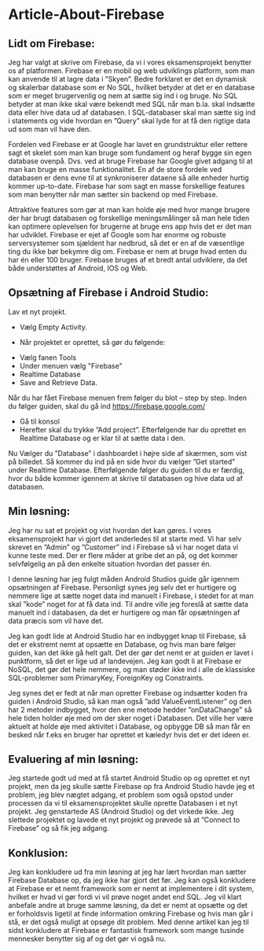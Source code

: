 # Article-About-Firebase

## Lidt om Firebase:
Jeg har valgt at skrive om Firebase, da vi i vores eksamensprojekt benytter os af platformen. Firebase er en mobil og web udviklings platform, som man kan anvende til at lagre data i ”Skyen”. Bedre forklaret er det en dynamisk og skalerbar database som er No SQL, hvilket betyder at det er en database som er meget brugervenlig og nem at sætte sig ind i og bruge. No SQL betyder at man ikke skal være bekendt med SQL når man b.la. skal indsætte data eller hive data ud af databasen. I SQL-databaser skal man sætte sig ind i statements og vide hvordan en ”Query” skal lyde for at få den rigtige data ud som man vil have den.

Fordelen ved Firebase er at Google har lavet en grundstruktur eller rettere sagt et skelet som man kan bruge som fundament og heraf bygge sin egen database ovenpå. Dvs. ved at bruge Firebase har Google givet adgang til at man kan bruge en masse funktionalitet. En af de store fordele ved databasen er dens evne til at synkroniserer dataene så alle enheder hurtig kommer up-to-date. Firebase har som sagt en masse forskellige features som man benytter når man sætter sin backend op med Firebase. 

Attraktive features som gør at man kan holde øje med hvor mange brugere der har brugt databasen og forskellige meningsmålinger så man hele tiden kan optimere oplevelsen for brugerne at bruge ens app hvis det er det man har udviklet. 
Firebase er ejet af Google som har enorme og robuste serversystemer som sjældent har nedbrud, så det er en af de væsentlige ting du ikke bør bekymre dig om. Firebase er nem at bruge hvad enten du har én eller 100 bruger. Firebase bruges af et bredt antal udviklere, da det både understøttes af Android, IOS og Web. 

## Opsætning af Firebase i Android Studio:
 
Lav et nyt projekt.
 - Vælg Empty Activity. 
 
* Når projektet er oprettet, så gør du følgende: 

- Vælg fanen Tools
- Under menuen vælg "Firebase"
- Realtime Database 
- Save and Retrieve Data. 


Når du har fået Firebase menuen frem følger du blot – step by step. 
Inden du følger guiden, skal du gå ind https://firebase.google.com/ 

- Gå til konsol
- Herefter skal du trykke ”Add project”. 
Efterfølgende har du oprettet en Realtime Database og er klar til at sætte data i den. 

Nu Vælger du ”Database” i dashboardet i højre side af skærmen, som vist på billedet. Så kommer du ind på en side hvor du vælger ”Get started” under Realtime Database. 
Efterfølgende følger du guiden til du er færdig, hvor du både kommer igennem at skrive til databasen og hive data ud af databasen.


## Min løsning:
Jeg har nu sat et projekt og vist hvordan det kan gøres. I vores eksamensprojekt har vi gjort det anderledes til at starte med. Vi har selv skrevet en ”Admin” og ”Customer” ind i Firebase så vi har noget data vi kunne teste med. Der er flere måder at gribe det an på, og det kommer selvfølgelig an på den enkelte situation hvordan det passer én. 

I denne løsning har jeg fulgt måden Android Studios guide går igennem opsætningen af Firebase. Personligt synes jeg selv det er hurtigere og nemmere lige at sætte noget data ind manuelt i Firebase, i stedet for at man skal ”kode” noget for at få data ind. Til andre ville jeg foreslå at sætte data manuelt ind i databasen, da det er hurtigere og man får opsætningen af data præcis som vil have det. 

Jeg kan godt lide at Android Studio har en indbygget knap til Firebase, så det er ekstremt nemt at opsætte en Database, og hvis man bare følger guiden, kan det ikke gå helt galt. Det der gør det nemt er at guiden er lavet i punktform, så det er lige ud af landevejen. Jeg kan godt li at Firebase er NoSQL, det gør det hele nemmere, og man støder ikke ind i alle de klassiske SQL-problemer som PrimaryKey, ForeignKey og Constraints. 

Jeg synes det er fedt at når man opretter Firebase og indsætter koden fra guiden i Android Studio, så kan man også ”add ValueEventListener” og den har 2 metoder indbygget, hvor den ene metode hedder ”onDataChange” så hele tiden holder øje med om der sker noget i Databasen. Det ville her være aktuelt at holde øje med aktivitet i Database, og opbygge DB så man får en besked når f.eks en bruger har oprettet et kæledyr hvis det er det ideen er. 


## Evaluering af min løsning:
Jeg startede godt ud med at få startet Android Studio op og oprettet et nyt projekt, men da jeg skulle sætte Firebase op fra Android Studio havde jeg et problem, jeg blev nægtet adgang, et problem som også opstod under processen da vi til eksamensprojektet skulle oprette Databasen i et nyt projekt. Jeg genstartede AS (Android Studio) og det virkede ikke. Jeg slettede projektet og lavede et nyt projekt og prøvede så at ”Connect to Firebase” og så fik jeg adgang. 

## Konklusion:
Jeg kan konkludere ud fra min løsning at jeg har lært hvordan man sætter Firebase Database op, da jeg ikke har gjort det før. Jeg kan også konkludere at Firebase er et nemt framework som er nemt at implementere i dit system, hvilket er hvad vi gør fordi vi vil prøve noget andet end SQL. 
Jeg vil klart anbefale andre at bruge samme løsning, da det er nemt at opsætte og det er forholdsvis ligetil at finde information omkring Firebase og hvis man går i stå, er det også muligt at opsøge dit problem. 
Med denne artikel kan jeg til sidst konkludere at Firebase er fantastisk framework som mange tusinde mennesker benytter sig af og det gør vi også nu. 


